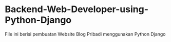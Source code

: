 # Backend-Web-Developer-using-Python-Django
File ini berisi pembuatan Website Blog Pribadi menggunakan Python Django
